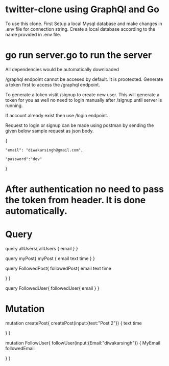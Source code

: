 # twitter-clone using GraphQl and Go
To use this clone. First Setup a local Mysql database and make changes in .env file for connection string.
Create a local database according to the name provided in .env file.
# go run server.go to run the server
All dependencies would be automatically downloaded

/graphql endpoint cannot be accesed by default. It is prootected.
Generate a token first to access the /graphql endpoint.

To generate a token vistit /signup to create new user. This will generate a token for you as well no need to login manually after /signup until server is running.

If account already exist then use /login endpoint.

Request to login or signup can be made using postman by sending the given below sample request as json body.

{   
        
	"email": "diwakarsingh@gmail.com",
	
    "password":"dev"
 
 }
 
# After authentication no need to pass the token from header. It is done automatically.

# Query
query allUsers{
  allUsers {
    email
  }
}


query myPost{
  myPost {
    email
    text
    time
  }
}

query FollowedPost{
  followedPost{
		email
    text
    time
    
    
}
}

query FollowedUser{
  followedUser{
		email
  }
}

# Mutation

mutation createPost{
  createPost(input:{text:"Post 2"}) {
  text
  time
 
    
}
}

mutation FollowUser{
  followUser(input:{Email:"diwakarsingh"}) {
			MyEmail
 			followedEmail
    
}
}

